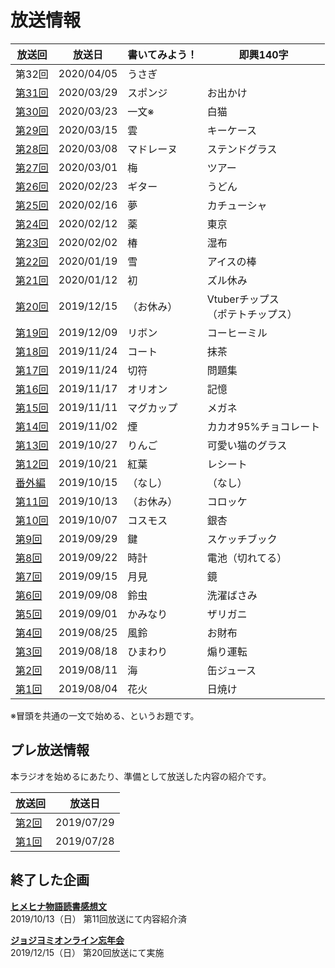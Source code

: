 # 放送情報

|放送回|放送日|書いてみよう！|即興140字|
|---|---|---|---|
|第32回|2020/04/05|うさぎ||
|[第31回](/castlog/castlog31.md)|2020/03/29|スポンジ|お出かけ|
|[第30回](/castlog/castlog30.md)|2020/03/23|一文※|白猫|
|[第29回](/castlog/castlog29.md)|2020/03/15|雲|キーケース|
|[第28回](/castlog/castlog28.md)|2020/03/08|マドレーヌ|ステンドグラス|
|[第27回](/castlog/castlog27.md)|2020/03/01|梅|ツアー|
|[第26回](/castlog/castlog26.md)|2020/02/23|ギター|うどん|
|[第25回](/castlog/castlog25.md)|2020/02/16|夢|カチューシャ|
|[第24回](/castlog/castlog24.md)|2020/02/12|薬|東京|
|[第23回](/castlog/castlog23.md)|2020/02/02|椿|湿布|
|[第22回](/castlog/castlog22.md)|2020/01/19|雪|アイスの棒|
|[第21回](/castlog/castlog21.md)|2020/01/12 |初|ズル休み|
|[第20回](https://twitcasting.tv/hmhnstory_radio/movie/583090536)|2019/12/15|（お休み）|Vtuberチップス<br>（ポテトチップス）|
|[第19回](/castlog/castlog19.md)|2019/12/09|リボン|コーヒーミル|
|[第18回](/castlog/castlog18.md)|2019/11/24|コート|抹茶|
|[第17回](/castlog/castlog17.md)|2019/11/24|切符|問題集|
|[第16回](/castlog/castlog16.md)|2019/11/17|オリオン|記憶|
|[第15回](/castlog/castlog15.md)|2019/11/11|マグカップ|メガネ|
|[第14回](/castlog/castlog14.md)|2019/11/02|煙|カカオ95%チョコレート|
|[第13回](/castlog/castlog13.md)|2019/10/27|りんご|可愛い猫のグラス|
|[第12回](/castlog/castlog12.md)|2019/10/21|紅葉|レシート|
|[番外編](/castlog/castlogex01.md)|2019/10/15|（なし）|（なし）|
|[第11回](/castlog/castlog11.md)|2019/10/13|（お休み）|コロッケ|
|[第10回](/castlog/castlog10.md)|2019/10/07|コスモス|銀杏|
|[第9回](/castlog/castlog09.md)|2019/09/29|鍵|スケッチブック|
|[第8回](/castlog/castlog08.md)|2019/09/22|時計|電池（切れてる）|
|[第7回](/castlog/castlog07.md)|2019/09/15|月見|鏡|
|[第6回](/castlog/castlog06.md)|2019/09/08|鈴虫|洗濯ばさみ|
|[第5回](/castlog/castlog05.md)|2019/09/01|かみなり|ザリガニ|
|[第4回](/castlog/castlog04.md)|2019/08/25|風鈴|お財布|
|[第3回](/castlog/castlog03.md)|2019/08/18|ひまわり|煽り運転|
|[第2回](/castlog/castlog02.md)|2019/08/11|海|缶ジュース|
|[第1回](/castlog/castlog01.md)|2019/08/04|花火|日焼け|

※冒頭を共通の一文で始める、というお題です。

## プレ放送情報
本ラジオを始めるにあたり、準備として放送した内容の紹介です。  

|放送回|放送日|
|---|---|
|[第2回](/castlog/castlogpre02.md)|2019/07/29|
|[第1回](/castlog/castlogpre01.md)|2019/07/28|

## 終了した企画

**[ヒメヒナ物語読書感想文](./kansou.md)**  
2019/10/13（日） 第11回放送にて内容紹介済

**[ジョジヨミオンライン忘年会](./bounen_2019.md)**  
2019/12/15（日） 第20回放送にて実施
